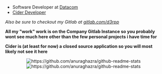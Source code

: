 - Software Developer at [Datacom](https://datacom.co.nz)
- [Cider Developer](https://cider.sh)

<em>Also be sure to checkout my Gitlab at <a href="https://gitlab.com/d3rpp">gitlab.com/d3rpp</a></em>

**All my "work" work is on the Company Gitlab Instance so you probably wont see much here other than the few personal projects i have time for**

**Cider is (at least for now) a closed source application so you will most likely not see it here**

<div align="center">
  <img src="https://github-readme-stats.vercel.app/api?username=d3rpp&theme=gruvbox&count_private=true&show_icons=true" alt="https://github.com/anuraghazra/github-readme-stats"/>
  <br />
  <img src="https://github-readme-stats.vercel.app/api/wakatime?username=d3rpp&theme=gruvbox&show_icons=true" alt="https://github.com/anuraghazra/github-readme-stats"/>
</div>
